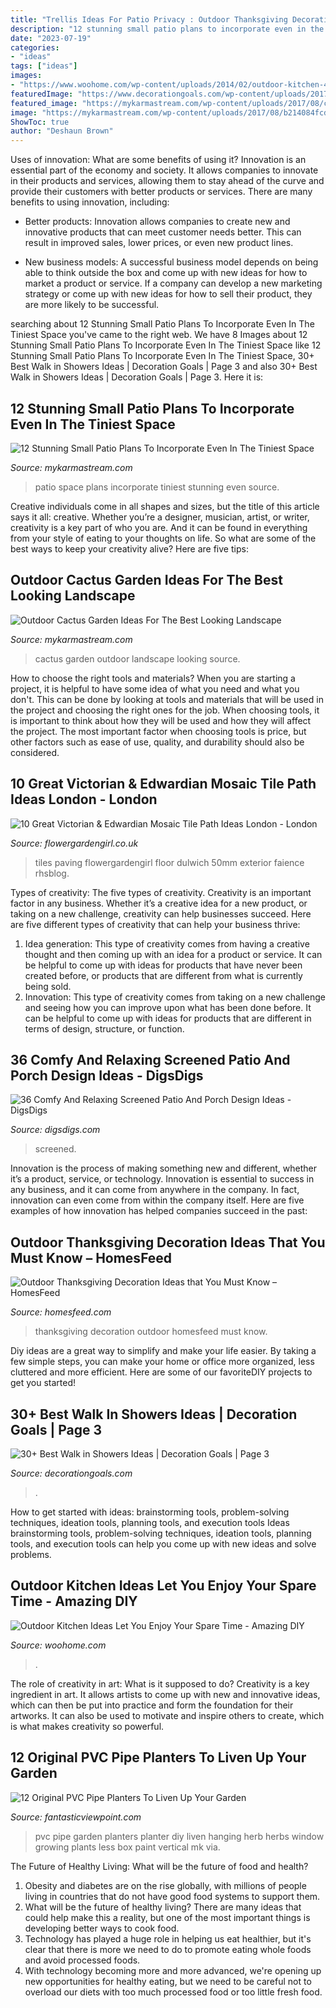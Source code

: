 ```yaml
---
title: "Trellis Ideas For Patio Privacy : Outdoor Thanksgiving Decoration Ideas That You Must Know – Homesfeed"
description: "12 stunning small patio plans to incorporate even in the tiniest space"
date: "2023-07-19"
categories:
- "ideas"
tags: ["ideas"]
images:
- "https://www.woohome.com/wp-content/uploads/2014/02/outdoor-kitchen-4.jpg"
featuredImage: "https://www.decorationgoals.com/wp-content/uploads/2017/02/Stylish-Walk-in-Shower.jpg"
featured_image: "https://mykarmastream.com/wp-content/uploads/2017/08/cactus-garden-1.jpg"
image: "https://mykarmastream.com/wp-content/uploads/2017/08/b214084fcdd3d632b1741474968c83c3.jpg"
ShowToc: true
author: "Deshaun Brown"
---
```



Uses of innovation: What are some benefits of using it?
Innovation is an essential part of the economy and society. It allows companies to innovate in their products and services, allowing them to stay ahead of the curve and provide their customers with better products or services. There are many benefits to using innovation, including: 
- Better products: Innovation allows companies to create new and innovative products that can meet customer needs better. This can result in improved sales, lower prices, or even new product lines.

- New business models: A successful business model depends on being able to think outside the box and come up with new ideas for how to market a product or service. If a company can develop a new marketing strategy or come up with new ideas for how to sell their product, they are more likely to be successful.

	

		
searching about 12 Stunning Small Patio Plans To Incorporate Even In The Tiniest Space you've came to the right web. We have 8 Images about 12 Stunning Small Patio Plans To Incorporate Even In The Tiniest Space like 12 Stunning Small Patio Plans To Incorporate Even In The Tiniest Space, 30+ Best Walk in Showers Ideas | Decoration Goals | Page 3 and also 30+ Best Walk in Showers Ideas | Decoration Goals | Page 3. Here it is:
		
    
## 12 Stunning Small Patio Plans To Incorporate Even In The Tiniest Space

<img loading=lazy src="https://mykarmastream.com/wp-content/uploads/2017/08/b214084fcdd3d632b1741474968c83c3.jpg" onerror="this.onerror=null;this.src='https://tse4.mm.bing.net/th?id=OIP.shQIT83T1jKxdBR0loyDwwHaLI&amp;pid=15.1';" alt="12 Stunning Small Patio Plans To Incorporate Even In The Tiniest Space">

_Source: mykarmastream.com_

>patio space plans incorporate tiniest stunning even source. 

	

Creative individuals come in all shapes and sizes, but the title of this article says it all: creative. Whether you’re a designer, musician, artist, or writer, creativity is a key part of who you are. And it can be found in everything from your style of eating to your thoughts on life. So what are some of the best ways to keep your creativity alive? Here are five tips: 

    
## Outdoor Cactus Garden Ideas For The Best Looking Landscape

<img loading=lazy src="https://mykarmastream.com/wp-content/uploads/2017/08/cactus-garden-1.jpg" onerror="this.onerror=null;this.src='https://tse2.mm.bing.net/th?id=OIP.8KMb3By1hCHG9UW9pThnPwHaJ4&amp;pid=15.1';" alt="Outdoor Cactus Garden Ideas For The Best Looking Landscape">

_Source: mykarmastream.com_

>cactus garden outdoor landscape looking source. 

	

How to choose the right tools and materials?
When you are starting a project, it is helpful to have some idea of what you need and what you don't. This can be done by looking at tools and materials that will be used in the project and choosing the right ones for the job. When choosing tools, it is important to think about how they will be used and how they will affect the project. The most important factor when choosing tools is price, but other factors such as ease of use, quality, and durability should also be considered.

    
## 10 Great Victorian &amp; Edwardian Mosaic Tile Path Ideas London - London

<img loading=lazy src="https://flowergardengirl.co.uk/wp-content/uploads/2014/02/victorian-and-edwardian-mosaic-garden-path-designs-and-styles-london-6.jpg" onerror="this.onerror=null;this.src='https://tse3.mm.bing.net/th?id=OIP.rOvJl-E6U1eaoc8Pcq68YAHaNK&amp;pid=15.1';" alt="10 Great Victorian &amp; Edwardian Mosaic Tile Path Ideas London - London">

_Source: flowergardengirl.co.uk_

>tiles paving flowergardengirl floor dulwich 50mm exterior faience rhsblog. 

	

Types of creativity: The five types of creativity.
Creativity is an important factor in any business. Whether it’s a creative idea for a new product, or taking on a new challenge, creativity can help businesses succeed. Here are five different types of creativity that can help your business thrive: 
1. Idea generation: This type of creativity comes from having a creative thought and then coming up with an idea for a product or service. It can be helpful to come up with ideas for products that have never been created before, or products that are different from what is currently being sold. 
2. Innovation: This type of creativity comes from taking on a new challenge and seeing how you can improve upon what has been done before. It can be helpful to come up with ideas for products that are different in terms of design, structure, or function. 

    
## 36 Comfy And Relaxing Screened Patio And Porch Design Ideas - DigsDigs

<img loading=lazy src="https://www.digsdigs.com/photos/comfy-and-relaxing-screened-patio-design-ideas-28.jpg" onerror="this.onerror=null;this.src='https://tse2.mm.bing.net/th?id=OIP.2FhbiMPDSPXK6OxQRUXODAHaLH&amp;pid=15.1';" alt="36 Comfy And Relaxing Screened Patio And Porch Design Ideas - DigsDigs">

_Source: digsdigs.com_

>screened. 

	

Innovation is the process of making something new and different, whether it’s a product, service, or technology. Innovation is essential to success in any business, and it can come from anywhere in the company. In fact, innovation can even come from within the company itself. Here are five examples of how innovation has helped companies succeed in the past:

    
## Outdoor Thanksgiving Decoration Ideas That You Must Know – HomesFeed

<img loading=lazy src="https://homesfeed.com/wp-content/uploads/2015/09/nice-bright-outdoor-thanksgiving-decoration-idea-made-of-pumpkin-on-grassy-meadow-before-luxurious-house-design.jpg" onerror="this.onerror=null;this.src='https://tse1.mm.bing.net/th?id=OIP.LoF5kkGGapJJB93FVmeeVgHaE8&amp;pid=15.1';" alt="Outdoor Thanksgiving Decoration Ideas that You Must Know – HomesFeed">

_Source: homesfeed.com_

>thanksgiving decoration outdoor homesfeed must know. 

	

Diy ideas are a great way to simplify and make your life easier. By taking a few simple steps, you can make your home or office more organized, less cluttered and more efficient. Here are some of our favoriteDIY projects to get you started!

    
## 30+ Best Walk In Showers Ideas | Decoration Goals | Page 3

<img loading=lazy src="https://www.decorationgoals.com/wp-content/uploads/2017/02/Stylish-Walk-in-Shower.jpg" onerror="this.onerror=null;this.src='https://tse4.mm.bing.net/th?id=OIP.rbIk4m4XaoG2wJTKoOtTnQHaKi&amp;pid=15.1';" alt="30+ Best Walk in Showers Ideas | Decoration Goals | Page 3">

_Source: decorationgoals.com_

>. 

	

How to get started with ideas: brainstorming tools, problem-solving techniques, ideation tools, planning tools, and execution tools
Ideas brainstorming tools, problem-solving techniques, ideation tools, planning tools, and execution tools can help you come up with new ideas and solve problems.

    
## Outdoor Kitchen Ideas Let You Enjoy Your Spare Time - Amazing DIY

<img loading=lazy src="https://www.woohome.com/wp-content/uploads/2014/02/outdoor-kitchen-4.jpg" onerror="this.onerror=null;this.src='https://tse1.mm.bing.net/th?id=OIP.jcxSXCNgDdbCiHqAuxVTmAHaKe&amp;pid=15.1';" alt="Outdoor Kitchen Ideas Let You Enjoy Your Spare Time - Amazing DIY">

_Source: woohome.com_

>. 

	

The role of creativity in art: What is it supposed to do?
Creativity is a key ingredient in art. It allows artists to come up with new and innovative ideas, which can then be put into practice and form the foundation for their artworks. It can also be used to motivate and inspire others to create, which is what makes creativity so powerful.

    
## 12 Original PVC Pipe Planters To Liven Up Your Garden

<img loading=lazy src="http://www.fantasticviewpoint.com/wp-content/uploads/2016/02/4637bd4b31c9f704cf1b1b649c54ca37-634x951.jpg" onerror="this.onerror=null;this.src='https://tse2.mm.bing.net/th?id=OIP.ZCwGW4yu9jQQRnxP2o46hAHaLH&amp;pid=15.1';" alt="12 Original PVC Pipe Planters To Liven Up Your Garden">

_Source: fantasticviewpoint.com_

>pvc pipe garden planters planter diy liven hanging herb herbs window growing plants less box paint vertical mk via. 

	

The Future of Healthy Living: What will be the future of food and health?
1. Obesity and diabetes are on the rise globally, with millions of people living in countries that do not have good food systems to support them. 
2. What will be the future of healthy living? There are many ideas that could help make this a reality, but one of the most important things is developing better ways to cook food. 
3. Technology has played a huge role in helping us eat healthier, but it's clear that there is more we need to do to promote eating whole foods and avoid processed foods. 
4. With technology becoming more and more advanced, we're opening up new opportunities for healthy eating, but we need to be careful not to overload our diets with too much processed food or too little fresh food.


